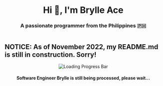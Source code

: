 <h1 align="center">Hi 👋, I'm Brylle Ace</h1>
<h3 align="center">A passionate programmer from the Philippines 🇵🇭</h3>

<p align="left"> <a href="https://twitter.com/" target="blank"><img src="https://img.shields.io/twitter/follow/?logo=twitter&style=for-the-badge" alt="" /></a> </p>

## NOTICE: As of November 2022, my README.md is still in construction. Sorry!

<p align="center">
  <img src="https://i.imgur.com/1DrBZ7p.gif" alt="Loading Progress Bar"/>
</p>

<h4 align="center">Software Engineer Brylle is still being processed, please wait...</h4>

